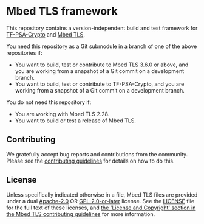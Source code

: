 # Mbed TLS framework

This repository contains a version-independent build and test framework for [TF-PSA-Crypto](https://github.com/Mbed-TLS/TF-PSA-Crypto) and [Mbed TLS](https://github.com/Mbed-TLS/mbedtls-framework).

You need this repository as a Git submodule in a branch of one of the above repositories if:

* You want to build, test or contribute to Mbed TLS 3.6.0 or above, and you are working from a snapshot of a Git commit on a development branch.
* You want to build, test or contribute to TF-PSA-Crypto, and you are working from a snapshot of a Git commit on a development branch.

You do not need this repository if:

* You are working with Mbed TLS 2.28.
* You want to build or test a release of Mbed TLS.

Contributing
------------

We gratefully accept bug reports and contributions from the community. Please see the [contributing guidelines](CONTRIBUTING.md) for details on how to do this.

License
-------

Unless specifically indicated otherwise in a file, Mbed TLS files are provided under a dual [Apache-2.0](https://spdx.org/licenses/Apache-2.0.html) OR [GPL-2.0-or-later](https://spdx.org/licenses/GPL-2.0-or-later.html) license. See the [LICENSE](LICENSE) file for the full text of these licenses, and [the 'License and Copyright' section in the Mbed TLS contributing guidelines](CONTRIBUTING.md#License-and-Copyright) for more information.

